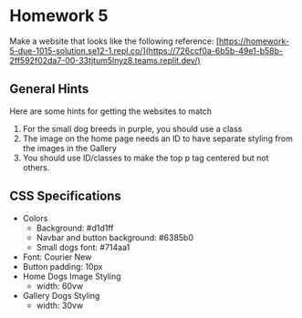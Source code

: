 # Homework 5
Make a website that looks like the following reference: [https://homework-5-due-1015-solution.se12-1.repl.co/](https://726ccf0a-6b5b-49e1-b58b-2ff592f02da7-00-33tjtum5lnyz8.teams.replit.dev/)
## General Hints
Here are some hints for getting the websites to match
1. For the small dog breeds in purple, you should use a class
2. The image on the home page needs an ID to have separate styling from the images in the Gallery
3. You should use ID/classes to make the top p tag centered but not others.

## CSS Specifications
- Colors
  - Background: #d1d1ff
  - Navbar and button background: #6385b0
  - Small dogs font: #714aa1
- Font: Courier New
- Button padding: 10px
- Home Dogs Image Styling
  - width: 60vw
- Gallery Dogs Styling
    - width: 30vw
